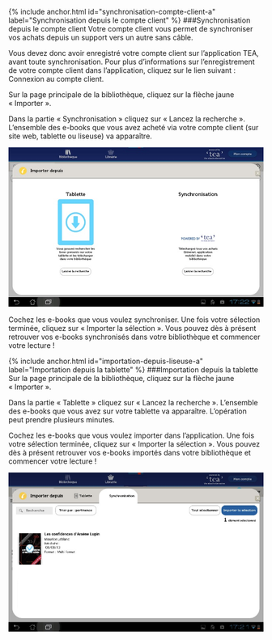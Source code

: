 {% include anchor.html id="synchronisation-compte-client-a" label="Synchronisation depuis le compte client" %}
###Synchronisation depuis le compte client
Votre compte client vous permet de synchroniser vos achats depuis un support vers un autre sans câble.

Vous devez donc avoir enregistré votre compte client sur l’application TEA, avant toute synchronisation. Pour plus d’informations sur l’enregistrement de votre compte client dans l’application, cliquez sur le lien suivant : Connexion au compte client.

Sur la page principale de la bibliothèque, cliquez sur la flèche jaune « Importer ».

Dans la partie « Synchronisation » cliquez sur « Lancez la recherche ». L’ensemble des e-books que vous avez acheté via votre compte client (sur site web, tablette ou liseuse) va apparaître.

![](/images/telecharger-tablette-Android-1.jpg)

Cochez les e-books que vous voulez synchroniser. 
Une fois votre sélection terminée, cliquez sur « Importer la sélection ». 
Vous pouvez dès à présent retrouver vos e-books synchronisés dans votre bibliothèque et commencer votre lecture ! 

{% include anchor.html id="importation-depuis-liseuse-a" label="Importation depuis la tablette" %}
###Importation depuis la tablette
Sur la page principale de la bibliothèque, cliquez sur la flèche jaune « Importer ».

Dans la partie « Tablette » cliquez sur « Lancez la recherche ». L’ensemble des e-books que vous avez sur votre tablette va apparaître. L’opération peut prendre plusieurs minutes.

Cochez les e-books que vous voulez importer dans l’application. 
Une fois votre sélection terminée, cliquez sur « Importer la sélection ». 
Vous pouvez dès à présent retrouver vos e-books importés dans votre bibliothèque et commencer votre lecture !

![](/images/telecharger-tablette-Android-2.jpg)